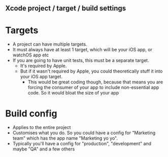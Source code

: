 ## Xcode project / target / build settings

# Targets

* A project can have multiple targets.
* It must always have at least 1 target, which will be your iOS app, or watchOS app etc
* If you are going to have unit tests, this must be a separate target. 
  * It's required by Apple. 
  * But if it wasn't required by Apple, you could theoretically stuff it into your iOS app target.
    * This would be great coding though, because that means you are forcing the consumer of your app to include non-essential app code. So it would bloat the size of your app


# Build config

* Applies to the entire project
* Customises what you do. So you could have a config for "Marketing team" which has the app name "Marketing yo yo". 
* Typically you'll have a config for "production", "development" and maybe "QA" and a few others


